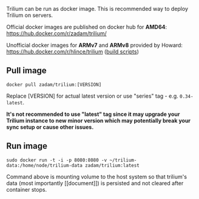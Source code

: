 Trilium can be run as docker image. This is recommended way to deploy Trilium on servers.

Official docker images are published on docker hub for **AMD64**: https://hub.docker.com/r/zadam/trilium/

Unofficial docker images for **ARMv7** and **ARMv8** provided by Howard: https://hub.docker.com/r/hlince/trilium ([build scripts](https://gitea.e9g.rocks/howard/trilium-daily-build))

## Pull image

~~~~
docker pull zadam/trilium:[VERSION]
~~~~

Replace [VERSION] for actual latest version or use "series" tag - e.g. `0.34-latest`.

**It's not recommended to use "latest" tag since it may upgrade your Trilium instance to new minor version which may potentially break your sync setup or cause other issues.**

## Run image

~~~~
sudo docker run -t -i -p 8080:8080 -v ~/trilium-data:/home/node/trilium-data zadam/trilium:latest
~~~~

Command above is mounting volume to the host system so that trilium's data (most importantly [[document]]) is persisted and not cleared after container stops.